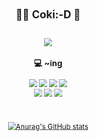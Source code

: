 <div align = center> <h2> 👩‍💻 Coki:-D 💖 </h2>
</br><a href="https://hits.seeyoufarm.com"><img src="https://hits.seeyoufarm.com/api/count/incr/badge.svg?url=https%3A%2F%2Fgithub.com%2FYJ-S2&count_bg=%23FD98EC&title_bg=%23D796F9&icon=&icon_color=%23E7E7E7&title=HeLLo&edge_flat=false"/></a>
</br>


<!--
**YJ-S2/YJ-S2** is a ✨ _special_ ✨ repository because its `README.md` (this file) appears on your GitHub profile.

Here are some ideas to get you started:

- 🔭 I’m currently working on ...
- 🌱 I’m currently learning ...
- 👯 I’m looking to collaborate on ...
- 🤔 I’m looking for help with ...
- 💬 Ask me about ...
- 📫 How to reach me: ...
- 😄 Pronouns: ...
- ⚡ Fun fact: ...
-->
<h3>💻 ~ing </br></h3>
<img src="https://img.shields.io/badge/Android-3DDC84?style=flat-square&logo=Android&logoColor=white"/> <img src="https://img.shields.io/badge/Java-007396?style=flat-square&logo=java&logoColor=white"> <img src="https://img.shields.io/badge/Spring-6DB33F?style=flat-square&logo=Spring&logoColor=white"> <img src="https://img.shields.io/badge/HTML-E34F26?style=flat-square&logo=HTML5&logoColor=white"> </br>
<img src="https://img.shields.io/badge/MySQL-4479A1?style=flat-square&logo=MySQL&logoColor=white"> <img src="https://img.shields.io/badge/C-A8B9CC?style=flat-square&logo=C&logoColor=white"> <img src="https://img.shields.io/badge/Python-3776AB?style=flat-square&logo=Python&logoColor=white">
<!-- <img src="https://img.shields.io/badge/기술이름-#제외색상번호?style=for-the-badge&logo=아이콘이름&logoColor=white"> -->

</br>
</br>
</br>

[![Anurag's GitHub stats](https://github-readme-stats.vercel.app/api?username=YJ-S2&theme=omni&hide=contribs)](https://github.com/anuraghazra/github-readme-stats)

</br>  
</div>
